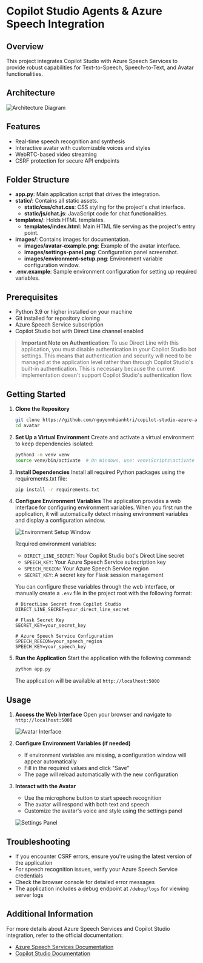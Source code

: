 # Copilot Studio Agents & Azure Speech Integration

## Overview
This project integrates Copilot Studio with Azure Speech Services to provide robust capabilities for Text-to-Speech, Speech-to-Text, and Avatar functionalities.

## Architecture

![Architecture Diagram](images/architecture-diagram.png)

## Features
- Real-time speech recognition and synthesis
- Interactive avatar with customizable voices and styles
- WebRTC-based video streaming
- CSRF protection for secure API endpoints

## Folder Structure
- **app.py**: Main application script that drives the integration.
- **static/**: Contains all static assets.
  - **static/css/chat.css**: CSS styling for the project's chat interface.
  - **static/js/chat.js**: JavaScript code for chat functionalities.
- **templates/**: Holds HTML templates.
  - **templates/index.html**: Main HTML file serving as the project's entry point.
- **images/**: Contains images for documentation.
  - **images/avatar-example.png**: Example of the avatar interface.
  - **images/settings-panel.png**: Configuration panel screenshot.
  - **images/environment-setup.png**: Environment variable configuration window.
- **.env.example**: Sample environment configuration for setting up required variables.

## Prerequisites

- Python 3.9 or higher installed on your machine
- Git installed for repository cloning
- Azure Speech Service subscription
- Copilot Studio bot with Direct Line channel enabled

> **Important Note on Authentication**: 
> To use Direct Line with this application, you must disable authentication in your Copilot Studio bot settings. This means that authentication and security will need to be managed at the application level rather than through Copilot Studio's built-in authentication. This is necessary because the current implementation doesn't support Copilot Studio's authentication flow.

## Getting Started

1. **Clone the Repository**
   ```bash
   git clone https://github.com/nguyennhianhtri/copilot-studio-azure-avatar.git
   cd avatar
   ```

2. **Set Up a Virtual Environment**
   Create and activate a virtual environment to keep dependencies isolated:
   ```bash
   python3 -m venv venv
   source venv/bin/activate  # On Windows, use: venv\Scripts\activate
   ```

3. **Install Dependencies**
   Install all required Python packages using the requirements.txt file:
   ```bash
   pip install -r requirements.txt
   ```

4. **Configure Environment Variables**
   The application provides a web interface for configuring environment variables. When you first run the application, it will automatically detect missing environment variables and display a configuration window.

   ![Environment Setup Window](images/environment-setup.png)

   Required environment variables:
   - `DIRECT_LINE_SECRET`: Your Copilot Studio bot's Direct Line secret
   - `SPEECH_KEY`: Your Azure Speech Service subscription key
   - `SPEECH_REGION`: Your Azure Speech Service region
   - `SECRET_KEY`: A secret key for Flask session management

   You can configure these variables through the web interface, or manually create a `.env` file in the project root with the following format:
   ```
   # DirectLine Secret from Copilot Studio
   DIRECT_LINE_SECRET=your_direct_line_secret

   # Flask Secret Key
   SECRET_KEY=your_secret_key

   # Azure Speech Service Configuration
   SPEECH_REGION=your_speech_region
   SPEECH_KEY=your_speech_key
   ```

5. **Run the Application**
   Start the application with the following command:
   ```bash
   python app.py
   ```
   The application will be available at `http://localhost:5000`

## Usage

1. **Access the Web Interface**
   Open your browser and navigate to `http://localhost:5000`

   ![Avatar Interface](images/avatar-example.png)

2. **Configure Environment Variables (if needed)**
   - If environment variables are missing, a configuration window will appear automatically
   - Fill in the required values and click "Save"
   - The page will reload automatically with the new configuration

3. **Interact with the Avatar**
   - Use the microphone button to start speech recognition
   - The avatar will respond with both text and speech
   - Customize the avatar's voice and style using the settings panel

   ![Settings Panel](images/settings-panel.png)

## Troubleshooting

- If you encounter CSRF errors, ensure you're using the latest version of the application
- For speech recognition issues, verify your Azure Speech Service credentials
- Check the browser console for detailed error messages
- The application includes a debug endpoint at `/debug/logs` for viewing server logs

## Additional Information

For more details about Azure Speech Services and Copilot Studio integration, refer to the official documentation:
- [Azure Speech Services Documentation](https://docs.microsoft.com/en-us/azure/cognitive-services/speech-service/)
- [Copilot Studio Documentation](https://docs.microsoft.com/en-us/microsoft-copilot-studio/)
